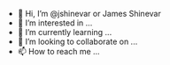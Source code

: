 - 👋 Hi, I’m @jshinevar or James Shinevar
- 👀 I’m interested in ...
- 🌱 I’m currently learning ...
- 💞️ I’m looking to collaborate on ...
- 📫 How to reach me ...

<!---
jshinevar/jshinevar is a ✨ special ✨ repository because its `README.md` (this file) appears on your GitHub profile.
You can click the Preview link to take a look at your changes.
--->
